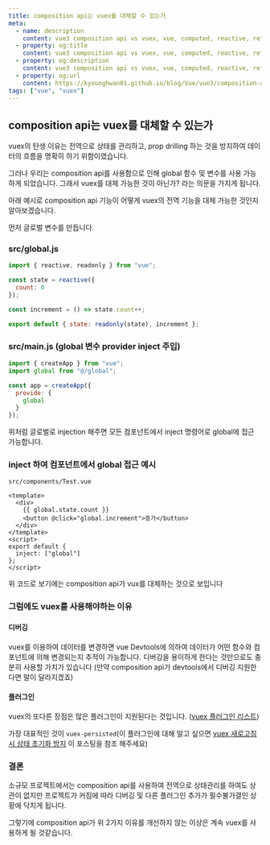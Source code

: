 ```yaml
---
title: composition api는 vuex를 대체할 수 있는가
meta:
  - name: description
    content: vue3 composition api vs vuex, vue, computed, reactive, ref, watch, watchEffect, props, vuex
  - property: og:title
    content: vue3 composition api vs vuex, vue, computed, reactive, ref, watch, watchEffect, props, vuex
  - property: og:description
    content: vue3 composition api vs vuex, vue, computed, reactive, ref, watch, watchEffect, props, vuex
  - property: og:url
    content: https://kyounghwan01.github.io/blog/Vue/vue3/composition-api-vs-vuex/
tags: ["vue", "vuex"]
---
```


## composition api는 vuex를 대체할 수 있는가

vuex의 탄생 이유는 전역으로 상태를 관리하고, prop drilling 하는 것을 방지하여 데이터의 흐름을 명확히 하기 위함이였습니다.

그러나 우리는 composition api를 사용함으로 인해 global 함수 및 변수를 사용 가능하게 되었습니다. 그래서 vuex를 대체 가능한 것이 아닌가? 라는 의문을 가지게 됩니다.

아래 예시로 composition api 기능이 어떻게 vuex의 전역 기능을 대체 가능한 것인지 알아보겠습니다.

먼저 글로벌 변수를 만듭니다.

### src/global.js

```js
import { reactive, readonly } from "vue";

const state = reactive({
  count: 0
});

const increment = () => state.count++;

export default { state: readonly(state), increment };
```

### src/main.js (global 변수 provider inject 주입)

```js
import { createApp } from "vue";
import global from "@/global";

const app = createApp({
  provide: {
    global
  }
});
```

위처럼 글로벌로 injection 해주면 모든 컴포넌트에서 inject 명령어로 global에 접근 가능합니다.

### inject 하여 컴포넌트에서 global 접근 예시

`src/components/Test.vue`

```vue
<template>
  <div>
    {{ global.state.count }}
    <button @click="global.increment">증가</button>
  </div>
</template>
<script>
export default {
  inject: ["global"]
};
</script>
```

위 코드로 보기에는 composition api가 vux를 대체하는 것으로 보입니다

### 그럼에도 vuex를 사용해야하는 이유

#### 디버깅

vuex를 이용하여 데이터를 변경하면 vue Devtools에 의하여 데이터가 어떤 함수와 컴포넌트에 의해 변경되는지 추적이 가능합니다. 디버깅을 용이하게 한다는 것만으로도 충분히 사용할 가치가 있습니다 (만약 composition api가 devtools에서 디버깅 지원한다면 말이 달라지겠죠)

#### 플러그인

vuex의 또다른 장점은 많은 플러그인이 지원된다는 것입니다. ([vuex 플러그인 리스트](https://vuejsdevelopers.com/2017/09/11/vue-js-vuex-plugins/))

가장 대표적인 것이 `vuex-persisted`(이 플러그인에 대해 알고 싶으면 [vuex 새로고침시 상태 초기화 방지](https://kyounghwan01.github.io/blog/Vue/vuex/vuex-persistedstate/) 이 포스팅을 참조 해주세요)

### 결론

소규모 프로젝트에서는 composition api를 사용하여 전역으로 상태관리를 하여도 상관이 없지만 프로젝트가 커짐에 따라 디버깅 및 다른 플러그인 추가가 필수불가결인 상황에 닥치게 됩니다.

그렇기에 composition api가 위 2가지 이유를 개선하지 않는 이상은 계속 vuex를 사용하게 될 것같습니다.

<TagLinks />

<Disqus />
